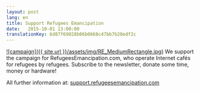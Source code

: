```yaml
---
layout: post 
lang: en
title: Support Refugees Emancipation
date:   2015-10-01 13:00:00
translationKey: 6d87f69028b06b0668c47bb7b20edf2c
---
```


[![campaign]({{ site.url }}/assets/img/RE_MediumRectangle.jpg)](http://support.refugeesemancipation.com)
We support the campaign for RefugeesEmancipation.com,
who operate Internet cafés for refugees by refugees.
Subscribe to the newsletter, donate some time, money or hardware!

All further information at: [support.refugeesemancipation.com](http://support.refugeesemancipation.com)
